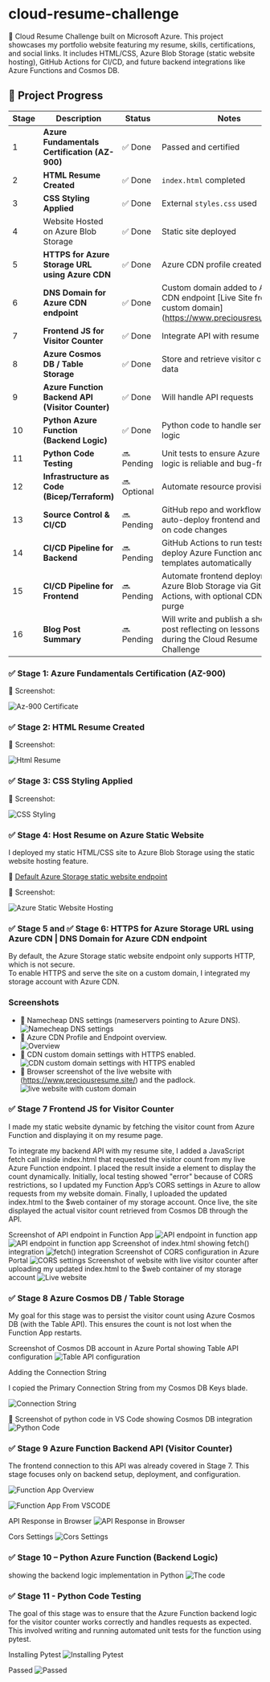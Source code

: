 # cloud-resume-challenge
🚀 Cloud Resume Challenge built on Microsoft Azure. This project showcases my portfolio website featuring my resume, skills, certifications, and social links. It includes HTML/CSS, Azure Blob Storage (static website hosting), GitHub Actions for CI/CD, and future backend integrations like Azure Functions and Cosmos DB.

## 📌 Project Progress

| Stage | Description | Status | Notes |
|-------|-------------|--------|-------|
| 1 | **Azure Fundamentals Certification (AZ-900)** | ✅ Done | Passed and certified |
| 2 | **HTML Resume Created** | ✅ Done | `index.html` completed |
| 3 | **CSS Styling Applied** | ✅ Done | External `styles.css` used |
| 4 | Website Hosted on Azure Blob Storage | ✅ Done | Static site deployed |
| 5 | **HTTPS for Azure Storage URL using Azure CDN** | ✅ Done | Azure CDN profile created |
| 6 | **DNS Domain for Azure CDN endpoint** | ✅ Done | Custom domain added to Azure CDN endpoint [Live Site from custom domain] (https://www.preciousresume.site/) |
| 7 | **Frontend JS for Visitor Counter** | ✅ Done | Integrate API with resume site |
| 8 | **Azure Cosmos DB / Table Storage** | ✅ Done | Store and retrieve visitor count data |
| 9 | **Azure Function Backend API (Visitor Counter)** | ✅ Done | Will handle API requests |
|10 | **Python Azure Function (Backend Logic)** | ✅ Done | Python code to handle serverless logic |
|11 | **Python Code Testing** | 🔜 Pending | Unit tests to ensure Azure Function logic is reliable and bug-free |
|12 | **Infrastructure as Code (Bicep/Terraform)** | 🔜 Optional | Automate resource provisioning |
|13 | **Source Control & CI/CD** | 🔜 Pending | GitHub repo and workflows to auto-deploy frontend and backend on code changes |
|14 | **CI/CD Pipeline for Backend** | 🔜 Pending | GitHub Actions to run tests and deploy Azure Function and IaC templates automatically |
|15 | **CI/CD Pipeline for Frontend** | 🔜 Pending | Automate frontend deployment to Azure Blob Storage via GitHub Actions, with optional CDN cache purge |
|16 | **Blog Post Summary** | 🔜 Pending | Will write and publish a short blog post reflecting on lessons learned during the Cloud Resume Challenge |

### ✅ Stage 1: Azure Fundamentals Certification (AZ-900)

📸 Screenshot:

![Az-900 Certificate](screenshots/stage-1-az900-certificate.png)

### ✅ Stage 2: HTML Resume Created

📸 Screenshot:

![Html Resume](screenshots/stage-2-index-html.png)

### ✅ Stage 3: CSS Styling Applied

📸 Screenshot:

![CSS Styling](screenshots/stage-3-css-styling.png)

### ✅ Stage 4: Host Resume on Azure Static Website

I deployed my static HTML/CSS site to Azure Blob Storage using the static website hosting feature.

🔗 [Default Azure Storage static website endpoint](https://preciouswebsite.z6.web.core.windows.net/)

📸 Screenshot:

![Azure Static Website Hosting](screenshots/stage-4-azure-static-hosting.png)

### ✅ Stage 5 and ✅ Stage 6: HTTPS for Azure Storage URL using Azure CDN | DNS Domain for Azure CDN endpoint

By default, the Azure Storage static website endpoint only supports HTTP, which is not secure.  
To enable HTTPS and serve the site on a custom domain, I integrated my storage account with Azure CDN. 

### Screenshots
- 📸 Namecheap DNS settings (nameservers pointing to Azure DNS). 
 ![Namecheap DNS settings](screenshots/stage-5-namecheap-dns-settings.png)
- 📸 Azure CDN Profile and Endpoint overview.  
![Overview](screenshots/stage-5-azure-cdn-profile-and-endpoint-overview.png)
- 📸 CDN custom domain settings with HTTPS enabled.  
![CDN custom domain settings with HTTPS enabled](./screenshots/stage-5-cdn-custom-domain-settings-with-https-enabled.png)
- 📸 Browser screenshot of the live website with (https://www.preciousresume.site/) and the padlock.  
![live website with custom domain](screenshots/stage-5-live-website-with-custom-domain.png)

### ✅ Stage 7 Frontend JS for Visitor Counter

I made my static website dynamic by fetching the visitor count from Azure Function and displaying it on my resume page.

To integrate my backend API with my resume site, I added a JavaScript fetch call inside index.html that requested the visitor count from my live Azure Function endpoint. I placed the result inside a <span> element to display the count dynamically. Initially, local testing showed "error" because of CORS restrictions, so I updated my Function App’s CORS settings in Azure to allow requests from my website domain. Finally, I uploaded the updated index.html to the $web container of my storage account. Once live, the site displayed the actual visitor count retrieved from Cosmos DB through the API.

Screenshot of API endpoint in Function App
![API endpoint in function app](screenshots/stage-7-api-endpoint-in-function-app.png)
![API endpoint in function app](screenshots/stage-7-api-endpoint-in-function-app-1.png)
Screenshot of index.html showing fetch() integration
![fetch() integration](screenshots/stage-7-index-html-showing-fetch()-integration.png)
Screenshot of CORS configuration in Azure Portal
![CORS settings](screenshots/stage-7-cors-settings.png)
Screenshot of website with live visitor counter after uploading my updated index.html to the $web container of my storage account
![Live website](screenshots/stage-7-website-showing-visitors-count.png)

### ✅ Stage 8 Azure Cosmos DB / Table Storage

My goal for this stage was to persist the visitor count using Azure Cosmos DB (with the Table API). This ensures the count is not lost when the Function App restarts.

Screenshot of Cosmos DB account in Azure Portal showing Table API configuration
![Table API configuration](screenshots/stage-8-cosmos-db-account-showing-table-api-configuration.png)

Adding the Connection String

I copied the Primary Connection String from my Cosmos DB Keys blade.

![Connection String](screenshots/stage-8-connection-string.png)

📸 Screenshot of python code in VS Code showing Cosmos DB integration
![Python Code](screenshots/stage-8-.py-code-in-vs-code-showing-cosmosdb-integration.png)

### ✅ Stage 9 Azure Function Backend API (Visitor Counter)

The frontend connection to this API was already covered in Stage 7. This stage focuses only on backend setup, deployment, and configuration.

![Function App Overview](screenshots/stage-9-function-app-from-portal.png)

![Function App From VSCODE](screenshots/stage-9-function-app-from-vscode.png)

API Response in Browser
![API Response in Browser](screenshots/stage-9-api-response-in-browser.png)

Cors Settings
![Cors Settings](screenshots/stage-9-cors-settings.png)

### ✅ Stage 10 – Python Azure Function (Backend Logic)

showing the backend logic implementation in Python
![The code](screenshots/stage-10-vscode-showing-the-code.png)

### ✅ Stage 11 - Python Code Testing

The goal of this stage was to ensure that the Azure Function backend logic for the visitor counter works correctly and handles requests as expected. This involved writing and running automated unit tests for the function using pytest.

Installing Pytest
![Installing Pytest](screenshots/stage-11-pip-install-pytest.png)

Passed
![Passed](screenshots/stage-11-passed.png)